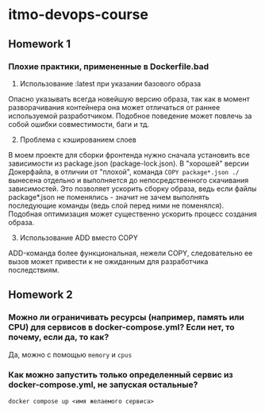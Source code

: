 # itmo-devops-course

## Homework 1

### Плохие практики, примененные в Dockerfile.bad

1. Использование :latest при указании базового образа

Опасно указывать всегда новейшую версию образа, так как в момент разворачивания контейнера она может отличаться от раннее используемой разработчиком. Подобное поведение может повлечь за собой ошибки совместимости, баги и тд.

2. Проблема с кэшированием слоев

В моем проекте для сборки фронтенда нужно сначала установить все зависимости из package.json (package-lock.json). В "хорошей" версии Докерфайла, в отличии от "плохой", команда `COPY package*.json ./` вынесена отдельно и выполняется до непосредственного скачивания зависимостей. Это позволяет ускорить сборку образа, ведь если файлы package\*.json не поменялись - значит не зачем выполнять последующие команды (ведь слой перед ними не поменялся). Подобная оптимизация может существенно ускорить процесс создания образа.

3. Использование ADD вместо COPY

ADD-команда более функциональная, нежели COPY, следовательно ее вызов может привести к не ожиданным для разработчика последствиям.

## Homework 2

### Можно ли ограничивать ресурсы (например, память или CPU) для сервисов в docker-compose.yml? Если нет, то почему, если да, то как?
Да, можно с помощью ```memory``` и ```cpus```

### Как можно запустить только определенный сервис из docker-compose.yml, не запуская остальные?

```docker compose up <имя желаемого сервиса>```
